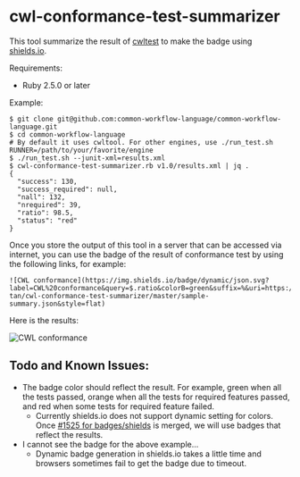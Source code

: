 # cwl-conformance-test-summarizer

This tool summarize the result of [cwltest](https://github.com/common-workflow-language/cwltest) to make the badge using [shields.io](https://shields.io).

Requirements:
- Ruby 2.5.0 or later

Example:
```console
$ git clone git@github.com:common-workflow-language/common-workflow-language.git
$ cd common-workflow-language
# By default it uses cwltool. For other engines, use ./run_test.sh RUNNER=/path/to/your/favorite/engine
$ ./run_test.sh --junit-xml=results.xml
$ cwl-conformance-test-summarizer.rb v1.0/results.xml | jq .
{
  "success": 130,
  "success_required": null,
  "nall": 132,
  "nrequired": 39,
  "ratio": 98.5,
  "status": "red"
}
```

Once you store the output of this tool in a server that can be accessed via internet,
you can use the badge of the result of conformance test by using the following links, for example:

```
![CWL conformance](https://img.shields.io/badge/dynamic/json.svg?label=CWL%20conformance&query=$.ratio&colorB=green&suffix=%&uri=https://raw.githubusercontent.com/tom-tan/cwl-conformance-test-summarizer/master/sample-summary.json&style=flat)
```

Here is the results:

![CWL conformance](https://img.shields.io/badge/dynamic/json.svg?label=CWL%20conformance&query=$.ratio&colorB=green&suffix=%&uri=https://raw.githubusercontent.com/tom-tan/cwl-conformance-test-summarizer/master/sample-summary.json&style=flat)

## Todo and Known Issues:
- The badge color should reflect the result. For example, green when all the tests passed, orange when all the tests for required features passed, and red when some tests for required feature failed.
  - Currently shields.io does not support dynamic setting for colors. Once [#1525 for badges/shields](https://github.com/badges/shields/pull/1525) is merged, we will use badges that reflect the results.
- I cannot see the badge for the above example...
  - Dynamic badge generation in shields.io takes a little time and browsers sometimes fail to get the badge due to timeout.
